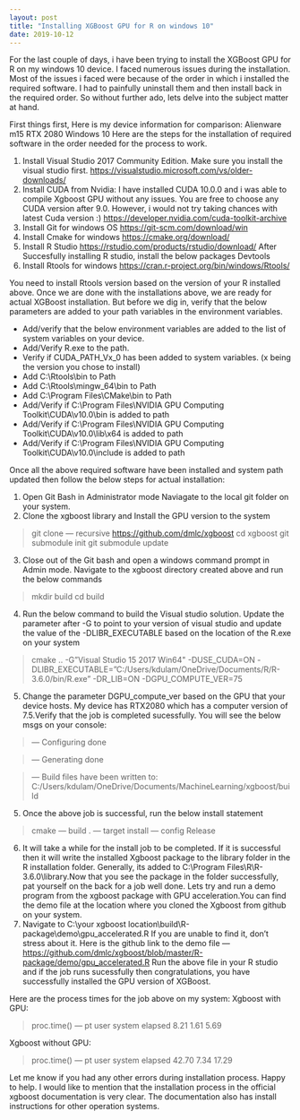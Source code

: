 ```yaml
---
layout: post
title: "Installing XGBoost GPU for R on windows 10"
date: 2019-10-12
---
```


For the last couple of days, i have been trying to install the XGBoost GPU for R on my windows 10 device. I faced numerous issues during the installation. Most of the issues i faced were because of the order in which i installed the required software. I had to painfully uninstall them and then install back in the required order. So without further ado, lets delve into the subject matter at hand.


First things first, Here is my device information for comparison:
Alienware m15
RTX 2080
Windows 10
Here are the steps for the installation of required software in the order needed for the process to work.
1. Install Visual Studio 2017 Community Edition. Make sure you install the visual studio first.
https://visualstudio.microsoft.com/vs/older-downloads/
2. Install CUDA from Nvidia: I have installed CUDA 10.0.0 and i was able to compile Xgboost GPU without any issues. You are free to choose any CUDA version after 9.0. However, i would not try taking chances with latest Cuda version :)
https://developer.nvidia.com/cuda-toolkit-archive
3. Install Git for windows OS
https://git-scm.com/download/win
4. Install Cmake for windows
https://cmake.org/download/
5. Install R Studio
https://rstudio.com/products/rstudio/download/
After Succesfully installing R studio, install the below packages
Devtools
6. Install Rtools for windows
https://cran.r-project.org/bin/windows/Rtools/

You need to install Rtools version based on the version of your R installed above.
Once we are done with the installations above, we are ready for actual XGBoost installation. But before we dig in, verify that the below parameters are added to your path variables in the environment variables.
- Add/verify that the below environment variables are added to the list of system variables on your device.
- Add/Verify R.exe to the path.
- Verify if CUDA_PATH_Vx_0 has been added to system variables. (x being the version you chose to install)
- Add C:\Rtools\bin to Path
- Add C:\Rtools\mingw_64\bin to Path
- Add C:\Program Files\CMake\bin to Path
- Add/Verify if C:\Program Files\NVIDIA GPU Computing Toolkit\CUDA\v10.0\bin is added to path
- Add/Verify if C:\Program Files\NVIDIA GPU Computing Toolkit\CUDA\v10.0\lib\x64 is added to path
- Add/Verify if C:\Program Files\NVIDIA GPU Computing Toolkit\CUDA\v10.0\include is added to path

Once all the above required software have been installed and system path updated then follow the below steps for actual installation:
1. Open Git Bash in Administrator mode
Naviagate to the local git folder on your system.
2. Clone the xgboost library and Install the GPU version to the system
>git clone — recursive https://github.com/dmlc/xgboost
>cd xgboost
>git submodule init
>git submodule update
3. Close out of the Git bash and open a windows command prompt in Admin mode. Navigate to the xgboost directory created above and run the below commands
>mkdir build
>cd build
4. Run the below command to build the Visual studio solution. Update the parameter after -G to point to your version of visual studio and update the value of the -DLIBR_EXECUTABLE based on the location of the R.exe on your system
>cmake .. -G”Visual Studio 15 2017 Win64" -DUSE_CUDA=ON -DLIBR_EXECUTABLE=”C:/Users/kdulam/OneDrive/Documents/R/R-3.6.0/bin/R.exe” -DR_LIB=ON -DGPU_COMPUTE_VER=75
5. Change the parameter DGPU_compute_ver based on the GPU that your device hosts. My device has RTX2080 which has a computer version of 7.5.Verify that the job is completed sucessfully. You will see the below msgs on your console:
>— Configuring done

>— Generating done

>— Build files have been written to: C:/Users/kdulam/OneDrive/Documents/MachineLearning/xgboost/build

5. Once the above job is successful, run the below install statement
>cmake — build . — target install — config Release
6. It will take a while for the install job to be completed. If it is successful then it will write the installed Xgboost package to the library folder in the R installation folder. Generally, its added to C:\Program Files\R\R-3.6.0\library.Now that you see the package in the folder successfully, pat yourself on the back for a job well done. Lets try and run a demo program from the xgboost package with GPU acceleration.You can find the demo file at the location where you cloned the Xgboost from github on your system.
7. Navigate to C:\your xgboost location\build\R-package\demo\gpu_accelerated.R
If you are unable to find it, don’t stress about it. Here is the github link to the demo file — https://github.com/dmlc/xgboost/blob/master/R-package/demo/gpu_accelerated.R
Run the above file in your R studio and if the job runs sucessfully then congratulations, you have successfully installed the GPU version of XGBoost.

Here are the process times for the job above on my system:
Xgboost with GPU:

> proc.time() — pt
user system elapsed
8.21 1.61 5.69

Xgboost without GPU:
> proc.time() — pt
user system elapsed
42.70 7.34 17.29

Let me know if you had any other errors during installation process. Happy to help. I would like to mention that the installation process in the official xgboost documentation is very clear. The documentation also has install instructions for other operation systems.

